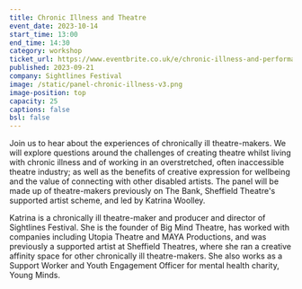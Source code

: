 ```yaml
---
title: Chronic Illness and Theatre
event_date: 2023-10-14
start_time: 13:00
end_time: 14:30
category: workshop
ticket_url: https://www.eventbrite.co.uk/e/chronic-illness-and-performance-tickets-720879950337
published: 2023-09-21
company: Sightlines Festival
image: /static/panel-chronic-illness-v3.png
image-position: top
capacity: 25
captions: false
bsl: false
---
```

Join us to hear about the experiences of chronically ill theatre-makers. We will explore questions around the challenges of creating theatre whilst living with chronic illness and of working in an overstretched, often inaccessible theatre industry; as well as the benefits of creative expression for wellbeing and the value of connecting with other disabled artists. The panel will be made up of theatre-makers previously on The Bank, Sheffield Theatre's supported artist scheme, and led by Katrina Woolley. 

Katrina is a chronically ill theatre-maker and producer and director of Sightlines Festival. She is the founder of Big Mind Theatre, has worked with companies including Utopia Theatre and MAYA Productions, and was previously a supported artist at Sheffield Theatres, where she ran a creative affinity space for other chronically ill theatre-makers. She also works as a Support Worker and Youth Engagement Officer for mental health charity, Young Minds.